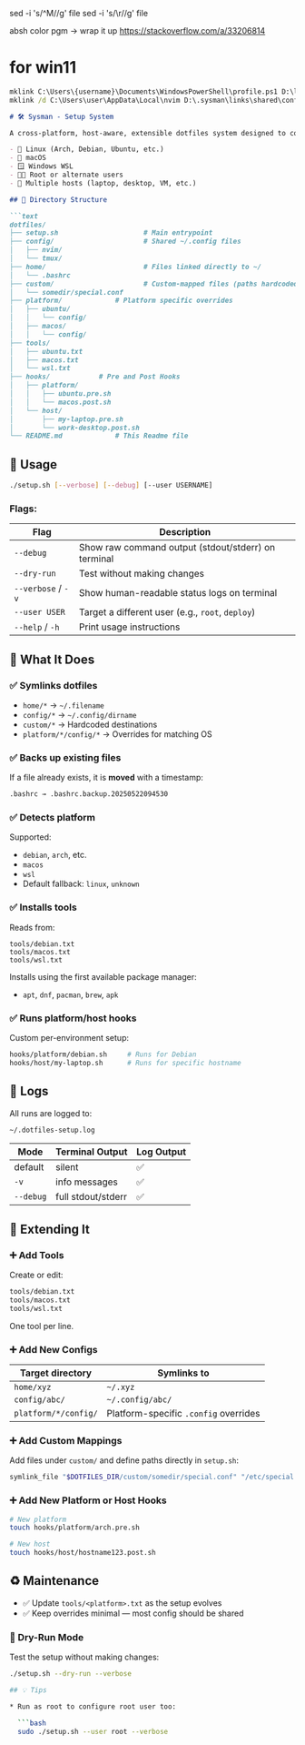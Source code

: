 sed -i 's/^M//g' file
sed -i 's/\r//g' file

absh color pgm -> wrap it up
https://stackoverflow.com/a/33206814

# for win11
```cmd
mklink C:\Users\{username}\Documents\WindowsPowerShell\profile.ps1 D:\linx\.sysman\windows\powershell\profile.ps1
mklink /d C:\Users\user\AppData\Local\nvim D:\.sysman\links\shared\config\nvim
```


````markdown
# 🛠️ Sysman - Setup System

A cross-platform, host-aware, extensible dotfiles system designed to configure development environments for:

- 🐧 Linux (Arch, Debian, Ubuntu, etc.)
- 🍏 macOS
- 🪟 Windows WSL
- 🧑‍💻 Root or alternate users
- 🎯 Multiple hosts (laptop, desktop, VM, etc.)

## 📁 Directory Structure

```text
dotfiles/
├── setup.sh                     # Main entrypoint
├── config/                      # Shared ~/.config files
│   ├── nvim/
│   └── tmux/
├── home/                        # Files linked directly to ~/
│   └── .bashrc
├── custom/                      # Custom-mapped files (paths hardcoded in setup)
│   └── somedir/special.conf
├── platform/			  # Platform specific overrides
│   ├── ubuntu/
│   │   └── config/
│   ├── macos/
│   │   └── config/
├── tools/
│   ├── ubuntu.txt
│   ├── macos.txt
│   └── wsl.txt
├── hooks/			  # Pre and Post Hooks
│   ├── platform/
│   │   ├── ubuntu.pre.sh
│   │   └── macos.post.sh
│   └── host/
│       ├── my-laptop.pre.sh
│       └── work-desktop.post.sh
└── README.md			  # This Readme file
````

## 🚀 Usage

```bash
./setup.sh [--verbose] [--debug] [--user USERNAME]
```

### Flags:

| Flag               | Description                                         |
| ------------------ | --------------------------------------------------- |
| `--debug`          | Show raw command output (stdout/stderr) on terminal |
| `--dry-run`          | Test without making changes |
| `--verbose` / `-v` | Show human-readable status logs on terminal         |
| `--user USER`      | Target a different user (e.g., `root`, `deploy`)    |
| `--help` / `-h`    | Print usage instructions                            |


## 🔗 What It Does

### ✅ Symlinks dotfiles

* `home/*` → `~/.filename`
* `config/*` → `~/.config/dirname`
* `custom/*` → Hardcoded destinations
* `platform/*/config/*` → Overrides for matching OS

### ✅ Backs up existing files

If a file already exists, it is **moved** with a timestamp:

```bash
.bashrc → .bashrc.backup.20250522094530
```

### ✅ Detects platform

Supported:

* `debian`, `arch`, etc.
* `macos`
* `wsl`
* Default fallback: `linux`, `unknown`

### ✅ Installs tools

Reads from:

```text
tools/debian.txt
tools/macos.txt
tools/wsl.txt
```

Installs using the first available package manager:

* `apt`, `dnf`, `pacman`, `brew`, `apk`

### ✅ Runs platform/host hooks

Custom per-environment setup:

```bash
hooks/platform/debian.sh     # Runs for Debian
hooks/host/my-laptop.sh      # Runs for specific hostname
```


## 📝 Logs

All runs are logged to:

```bash
~/.dotfiles-setup.log
```

| Mode      | Terminal Output    | Log Output |
| --------- | ------------------ | ---------- |
| default   | silent             | ✅          |
| `-v`      | info messages      | ✅          |
| `--debug` | full stdout/stderr | ✅          |


## 🧩 Extending It

### ➕ Add Tools

Create or edit:

```bash
tools/debian.txt
tools/macos.txt
tools/wsl.txt
```

One tool per line.


### ➕ Add New Configs

| Target directory     | Symlinks to                           |
| -------------------- | ------------------------------------- |
| `home/xyz`           | `~/.xyz`                              |
| `config/abc/`        | `~/.config/abc/`                      |
| `platform/*/config/` | Platform-specific `.config` overrides |


### ➕ Add Custom Mappings

Add files under `custom/` and define paths directly in `setup.sh`:

```bash
symlink_file "$DOTFILES_DIR/custom/somedir/special.conf" "/etc/special.conf"
```


### ➕ Add New Platform or Host Hooks

```bash
# New platform
touch hooks/platform/arch.pre.sh

# New host
touch hooks/host/hostname123.post.sh
```



## ♻️ Maintenance

* ✅ Update `tools/<platform>.txt` as the setup evolves
* ✅ Keep overrides minimal — most config should be shared


### 🧪 Dry-Run Mode

Test the setup without making changes:

```bash
./setup.sh --dry-run --verbose

## 💡 Tips

* Run as root to configure root user too:

  ```bash
  sudo ./setup.sh --user root --verbose
  ```

